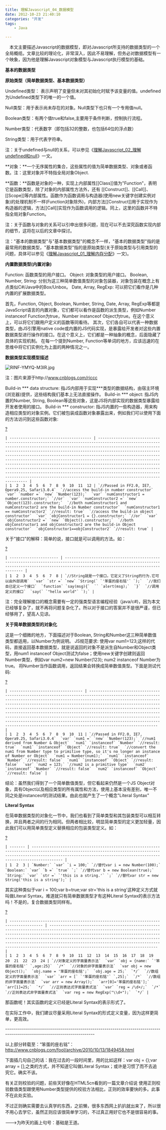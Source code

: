 ```yaml
---
title: 理解Javascript_04_数据模型
date: 2012-10-23 21:40:10
categories: "开发"
tags:
	- Java

---
```


　本文主要描述Javascript的数据模型，即对Javascript所支持的数据类型的一个全局概缆。文章比较的理论化，非常深入，因此不易理解，但务必对数据模型有一个映象，因为他是理解Javascript对象模型与Javascript执行模型的基础。

**基本的数据类型**

 **原始类型（简单数据类型、基本数据类型）**

Undefined类型： 表示声明了变量但未对其初始化时赋予该变量的值。undefined为Undefined类型下的唯一的一个值。

Null类型：用于表示尚未存在的对象。Null类型下也只有一个专用值null。

Boolean类型：有两个值true和false,主要用于条件判断，控制执行流程。

Number类型：代表数字（即包括32的整数，也包括64位的浮点数）

String类型：用于代表字符串。

注：关于undefined与null的关系，可以参见《[理解Javascript\_02\_理解undefined和null][Javascript_02_undefined_null]》一文。

**对象：**一个无序属性的集合，这些属性的值为简单数据类型、对象或者函数。注：这里对象并不特指全局对象Object.

**函数：**函数是对象的一种，实现上内部属性\[\[Class\]\]值为"Function"，表明它是函数类型，除了对象的内部属性方法外，还有 \[\[Construct\]\]、\[\[Call\]\]、\[\[Scope\]\]等内部属性。函数作为函数调用与构造器(使用new关键字创建实例对象)的处理机制不一样(Function对象除外)，内部方法\[\[Construct\]\]用于实现作为构造器的逻辑，方法\[\[Call\]\]实现作为函数调用的逻辑。同上，这里的函数并不特指全局对象Function。

注：关于函数与对象的关系可以引申出很多问题，现在可以不去深究函数实现内部的细节，这将在以后的文章中探讨。

注："基本的数据类型"与"基本数据类型"的概念不一样，"基本的数据类型"指的是最常用的数据类型，"基本数据类型"指的是原始类型(关于原始类型与引用类型的问题，具体可以参见《[理解Javascript\_01\_理解内存分配][Javascript_01]》一文)。

**内置数据类型(内置对象)**

Function: 函数类型的用户接口。
Object: 对象类型的用户接口。
Boolean, Number, String: 分别为这三种简单数值类型的对象包装器，对象包装在概念上有点类似C\#/Java中的Box/Unbox。
Date, Array, RegExp: 可以把它们看作是几种内置的扩展数据类型。

首先，Function, Object, Boolean, Number, String, Date, Array, RegExp等都是JavaScript语言的内置对象，它们都可以看作是函数的派生类型，例如Number instanceof Function为true，Number instanceof Object为true。在这个意义上，可以将它们跟用户定义的函数等同看待。
其次，它们各自可以代表一种数据类型，由JS引擎用native code或内置的JS代码实现，是暴露给开发者对这些内置数据类型进行操作的接口。在这个意义上，它们都是一种抽象的概念，后面隐藏了具体的实现机制。
在每一个提到Number, Function等单词的地方，应该迅速的在思维中将它们实例化为上面的两种情况之一。

**数据类型实现模型描述**

![RINF-YMYQ-M3IR.jpg][]

注：图片来源于http://www.cnblogs.com/riccc

Build-in \*\*\* data structure: 指JS内部用于实现\*\*\*类型的数据结构，由宿主环境(浏览器)提供，这些结构我们基本上无法直接操作。
Build-in \*\*\* object: 指JS内置的Number, String, Boolean等这些对象，这是JS将内部实现的数据类型暴露给开发者使用的接口。
Build-in \*\*\* constructor: 指JS内置的一些构造器，用来构造相应类型的对象实例。它们被包装成函数对象暴露出来，例如我们可以使用下面的方法访问到这些函数对象:

[?][Link 1]

    | ------------------------------------- | -------------------------------------------------------------------------------------------------------------------------------------------------------------------------------------------------------------------------------------------------------------------------------------------------------------------------------------------------------------------------------------------------------------------------------------------------------------------------------------------------------------------------------------------------------------------------------------------------------------------------------------------------------------------------------------------- |
    | 1  2  3  4  5  6  7  8  9  10  11  12 | `//Passed in FF2.0, IE7, Opera9.25, Safari3.0.4`  `//access the build-in number constructor`  `var` `number =` `new` `Number(123);`  `var` `numConstructor1 = number.constructor;` `//or`  `var` `numConstructor2 =` `new` `Object(123).constructor;`  `//both numConstructor1 and numConstructor2 are the build-in Number constructor`  `numConstructor1 == numConstructor2` `//result: true`  `//access the build-in object constructor`  `var` `objConstructor1 = {}.constructor;` `//or`  `var` `objConstructor2 =` `new` `Object().constructor;`  `//both objConstructor1 and objConstructor2 are the build-in Object constructor`  `objConstructor1==objConstructor2` `//result: true` |

关于"接口"的解释：简单的说，接口就是可以调用的方法。如：

[?][Link 1]

    | ---------------------- | ----------------------------------------------------------------------------------------------------------------------------------------------------------------------------------------------- |
    | 1  2  3  4  5  6  7  8 | `//String就是一个接口，它定义了String的行为.它可以由外部调用`  `var` `str =` `new` `String(` `'笨蛋的座右铭'` `);`  `//我们自已定义一个接口`  `function` `say(msg){`  `` `alert(msg);`  `}`  `//调用定义的接口`  `say(` `"hello world"` `);` |

注：完全理解接口的概念需要有一定的强类型语言编程经验（java/c\#)，因为本文已经够复杂了，就不再将问题复杂化了。所以对于接口的答案并不是很严谨，但已经够用了，望高人见谅。

**关于简单数据类型的对象化**

这是一个细微的地方，下面描述对于Boolean, String和Number这三种简单数值类型都适用，以Number为例说明。
JS规范要求: 使用var num1=123;这样的代码，直接返回基本数据类型，就是说返回的对象不是派生自Number和Object类型，用num1 instanceof Object测试为false；使用new关键字创建则返回Number类型，例如var num2=new Number(123); num2 instanceof Number为true。
将Number当作函数调用，返回结果会转换成简单数值类型。下面是测试代码:

[?][Link 1]

    | --------------------------------- | --------------------------------------------------------------------------------------------------------------------------------------------------------------------------------------------------------------------------------------------------------------------------------------------------------------------------------------------------------------------------------------------------------------------------------------------------------------------------------------------------------------------------------------------------------------------------------------------------------------- |
    | 1  2  3  4  5  6  7  8  9  10  11 | `//Passed in FF2.0, IE7, Opera9.25, Safari3.0.4`  `var` `num1 =` `new` `Number(123);` `//num1 derived from Number & Object`  `num1` `instanceof` `Number` `//result: true`  `num1` `instanceof` `Object` `//result: true`  `//convert the num1 from Number type to primitive type, so it's no longer an instance of Number or Object`  `num1 = Number(num1);`  `num1` `instanceof` `Number` `//result: false`  `num1` `instanceof` `Object` `//result: false`  `var` `num2 = 123;` `//num2 is a primitive type`  `num2` `instanceof` `Number` `//result: false`  `num2` `instanceof` `Object` `//result: false` |

结论：虽然我们得到了一个简单数值类型，但它看起来仍然是一个JS Object对象，具有Object以及相应类型的所有属性和方法，使用上基本没有差别，唯一不同之处是instanceof的测试结果。由此也就产生了一个概念"Literal Syntax"

**Literal Syntax**

在简单数据类型的对象化一节中，我们也看到了简单类型和其包装类型可以相互转换，并且两者之间的行为相同。但两者相比较，明显简单类型的定义更加轻量，因此我们可以用简单类型定义替换相应的包装类型定义。如：

[?][Link 1]

    | ------- | -------------------------------------------------------------------------------------------------------------------------------------------------------------------------------------------------------------------------------- |
    | 1  2  3 | `Number:` `var` `i = 100;` `//替代var i = new Number(100);`  `Boolean:` `var` `b =` `true` `;` `//替代var b = new Boolean(true);`  `String:` `var` `str =` `'this is a string.'` `;` `//替代var str = new String('this is a string');` |

其实这种类似于var i = 100;var b=true;var str='this is a string'这种定义方式就叫做Literal Syntax。难道就只有简单数据类型才有这种Literal Syntax的表示方法吗！不是的，复合数据类型同样有。

[?][Link 1]

    | ------------------------------------------------------------------------------------- | --------------------------------------------------------------------------------------------------------------------------------------------------------------------------------------------------------------------------------------------------------------------------------------------------------------------------------------------------------------------------------------------------------------- |
    | 1  2  3  4  5  6  7  8  9  10  11  12  13  14  15  16  17  18  19  20  21  22  23  24 | `//对象定义的字面量表示法`  `var` `obj = {name:` `'笨蛋的座右铭'` `,age:25}`  `/*`  `//对象的非字面量表示法`  `var obj = new Object();`  `obj.name = '笨蛋的座右铭';`  `obj.age = 25;`  `*/`  `//数组定义的字面量表示法`  `var` `arr = [` `'笨蛋的座右铭'` `,25];`  `/*`  `//数组的非字面量表示法`  `var arr = new Array();`  `arr[0]='笨蛋的座右铭'];`  `arr[1]=25;`  `*/`  `//正则表达式字面量表式法`  `var` `reg = /\d+/;`  `/*`  `//正则表达式非字面量表式法`  `var reg = new RegExp("\\d+");`  `*/` |

那函数呢！其实函数的定义已经是Literal Syntax的表示形式了。

在实际工作中，我们建议尽量采用Literal Syntax的形式定义变量，因为这样更简单，更高效。

\---------------------------------------------------------------------------------------------------------------------------

以上部分转载至：“笨蛋的座右铭”：http://www.cnblogs.com/fool/archive/2010/10/13/1849458.html

下面插几句自己的话：我在过去的一段时间里，用的比如这样：var obj = \{\};var array = \[\];之类的方式，并不知道它叫做Literal Syntax；或许是习惯了而不去追究它。确实不该。

有关正则校验的问题，前些天好像在HTML5cn看到的一篇文章介绍说 使用正则校验数值类型跟使用Number类型提供的校验方法相比，正则的效率要快的多。此事不在此处实验。

不过正则确实需要去认真学的东西，之前懒，很多东西网上扒扒就出来了，所以很不用心去学它，虽然正则应该很简单学习的，不过真正用好它也不是很容易的事。

\--->为昨天的画上句号：基础是王道。



[Javascript_02_undefined_null]: http://www.cnblogs.com/fool/archive/2010/10/07/1845253.html
[Javascript_01]: http://www.cnblogs.com/fool/archive/2010/10/07/1845226.html
[RINF-YMYQ-M3IR.jpg]: /pro/os/crawler/RINF-YMYQ-M3IR.jpg
[Link 1]: http://www.cnblogs.com/fool/archive/2010/10/13/1849458.html#